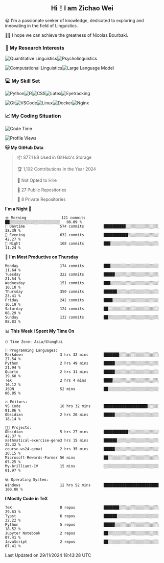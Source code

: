 

## <div align="center">Hi！I am Zichao Wei</div>

😀 I'm a passionate seeker of knowledge, dedicated to exploring and innovating in the field of Linguistics.

🙋‍♂️ I hope we can achieve the greatness of Nicolas Bourbaki.

### 🔬 My Research Interests

![Quantitative Linguistics](https://img.shields.io/badge/Quantitative%20Linguistics-%230072CC.svg?&style=for-the-badge&logo=appveyor&logoColor=white)![Psycholinguistics](https://img.shields.io/badge/Psycholinguistics-%2301a3a1.svg?&style=for-the-badge&logo=AWS%20Amplify&logoColor=white)

![Computational Linguistics](https://img.shields.io/badge/Computational%20Linguistics-%231877F2.svg?&style=for-the-badge&logo=Markdown&logoColor=white)![Large Language Model](https://img.shields.io/badge/Large%20Language%20Model-%23F76300.svg?&style=for-the-badge&logo=Android&logoColor=white)

### 💻 My Skill Set

![Python](https://img.shields.io/badge/Python-%2314354C.svg?style=for-the-badge&logo=python&logoColor=white&color=2AB3E3)![R](https://img.shields.io/badge/-R-276DC3?style=for-the-badge&logo=r&logoColor=white)![CSS](https://img.shields.io/badge/-CSS-1572B6?style=for-the-badge&logo=css3&logoColor=white)![Latex](https://img.shields.io/badge/-Latex-008080?style=for-the-badge&logo=latex&logoColor=white)![Eyetracking](https://img.shields.io/badge/Eyetracking-%230078D6?style=for-the-badge&logo=SearXNG&logoColor=#3050FF)

![Git](https://img.shields.io/badge/-Git-F05032?style=for-the-badge&logo=git&logoColor=white)![VSCode](https://img.shields.io/badge/-VSCode-007ACC?style=for-the-badge&logo=visual-studio-code&logoColor=white)![Linux](https://img.shields.io/badge/-Linux-FCC624?style=for-the-badge&logo=linux&logoColor=black)![Docker](https://img.shields.io/badge/-Docker-2496ED?style=for-the-badge&logo=docker&logoColor=white)![Nginx](https://img.shields.io/badge/-Nginx-009639?style=for-the-badge&logo=nginx&logoColor=white)

### 📈 My Coding Situation

<!--START_SECTION:waka-->
![Code Time](http://img.shields.io/badge/Code%20Time-353%20hrs%2020%20mins-blue)

![Profile Views](http://img.shields.io/badge/Profile%20Views-27-blue)

**🐱 My GitHub Data** 

> 📦 877.1 kB Used in GitHub's Storage 
 > 
> 🏆 1,102 Contributions in the Year 2024
 > 
> 🚫 Not Opted to Hire
 > 
> 📜 27 Public Repositories 
 > 
> 🔑 8 Private Repositories 
 > 
**I'm a Night 🦉** 

```text
🌞 Morning                121 commits         ██░░░░░░░░░░░░░░░░░░░░░░░   08.09 % 
🌆 Daytime                574 commits         ██████████░░░░░░░░░░░░░░░   38.39 % 
🌃 Evening                632 commits         ███████████░░░░░░░░░░░░░░   42.27 % 
🌙 Night                  168 commits         ███░░░░░░░░░░░░░░░░░░░░░░   11.24 % 
```
📅 **I'm Most Productive on Thursday** 

```text
Monday                   174 commits         ███░░░░░░░░░░░░░░░░░░░░░░   11.64 % 
Tuesday                  322 commits         █████░░░░░░░░░░░░░░░░░░░░   21.54 % 
Wednesday                151 commits         ███░░░░░░░░░░░░░░░░░░░░░░   10.10 % 
Thursday                 350 commits         ██████░░░░░░░░░░░░░░░░░░░   23.41 % 
Friday                   242 commits         ████░░░░░░░░░░░░░░░░░░░░░   16.19 % 
Saturday                 124 commits         ██░░░░░░░░░░░░░░░░░░░░░░░   08.29 % 
Sunday                   132 commits         ██░░░░░░░░░░░░░░░░░░░░░░░   08.83 % 
```


📊 **This Week I Spent My Time On** 

```text
🕑︎ Time Zone: Asia/Shanghai

💬 Programming Languages: 
Markdown                 3 hrs 32 mins       ███████░░░░░░░░░░░░░░░░░░   27.54 % 
Python                   2 hrs 49 mins       █████░░░░░░░░░░░░░░░░░░░░   21.94 % 
Quarto                   2 hrs 31 mins       █████░░░░░░░░░░░░░░░░░░░░   19.60 % 
TeX                      2 hrs 4 mins        ████░░░░░░░░░░░░░░░░░░░░░   16.12 % 
JSON                     52 mins             ██░░░░░░░░░░░░░░░░░░░░░░░   06.85 % 

🔥 Editors: 
VS Code                  10 hrs 32 mins      ████████████████████░░░░░   81.86 % 
Obsidian                 2 hrs 20 mins       █████░░░░░░░░░░░░░░░░░░░░   18.14 % 

🐱‍💻 Projects: 
Obsidian                 5 hrs 27 mins       ███████████░░░░░░░░░░░░░░   42.37 % 
mathmatical-exercise-gene3 hrs 15 mins       ██████░░░░░░░░░░░░░░░░░░░   25.32 % 
course-ws24-genai        2 hrs 35 mins       █████░░░░░░░░░░░░░░░░░░░░   20.15 % 
Microsoft-Rewards-Farmer 56 mins             ██░░░░░░░░░░░░░░░░░░░░░░░   07.25 % 
My-brilliant-CV          15 mins             ░░░░░░░░░░░░░░░░░░░░░░░░░   01.97 % 

💻 Operating System: 
Windows                  12 hrs 52 mins      █████████████████████████   100.00 % 
```

**I Mostly Code in TeX** 

```text
TeX                      8 repos             ███████░░░░░░░░░░░░░░░░░░   29.63 % 
Typst                    6 repos             ██████░░░░░░░░░░░░░░░░░░░   22.22 % 
Python                   5 repos             █████░░░░░░░░░░░░░░░░░░░░   18.52 % 
Jupyter Notebook         2 repos             ██░░░░░░░░░░░░░░░░░░░░░░░   07.41 % 
JavaScript               2 repos             ██░░░░░░░░░░░░░░░░░░░░░░░   07.41 % 
```




 Last Updated on 29/11/2024 18:43:28 UTC
<!--END_SECTION:waka-->
